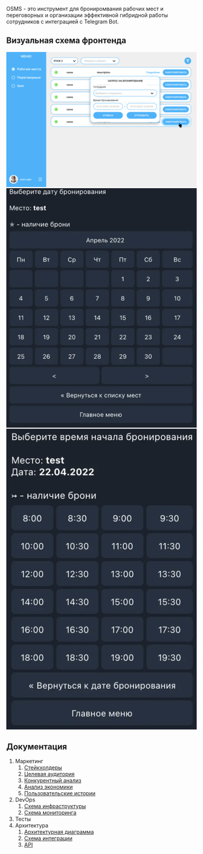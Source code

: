 OSMS - это инструмент для брониромвания рабочих мест и переговорных и организации эффективной гибридной работы сотрудников с интеграцией с Telegram Bot.

## Визуальная схема фронтенда

![design-layout-01.jpg](docs/01-marketing/imgs/design_layout_01.jpg)
![design-layout-02.jpg](docs/01-marketing/imgs/design_layout_02.jpg)
![design-layout-03.jpg](docs/01-marketing/imgs/design_layout_03.jpg)

## Документация

1. Маркетинг
    1. [Стейкхолдеры](./docs/01-marketing/01-stakeholders.md)
    2. [Целевая аудитория](./docs/01-marketing/02-target-audience.md)
    3. [Конкурентный анализ](./docs/01-marketing/03-concurrency.md)
    4. [Анализ экономики](./docs/01-marketing/04-economy.md)
    5. [Пользовательские истории](./docs/01-marketing/05-user-stories.md)
2. DevOps
    1. [Схема инфраструктуры](./docs/02-devops/01-infrastruture.md)
    2. [Схема мониторинга](./docs/02-devops/02-monitoring.md)
3. Тесты
4. Архитектура
   1. [Архитектурная диаграмма](./docs/04-architecture/01-arch.md)
   2. [Схема интеграции](./docs/04-architecture/02-integration.md)
   3. [API](./docs/04-architecture/03-api.md)